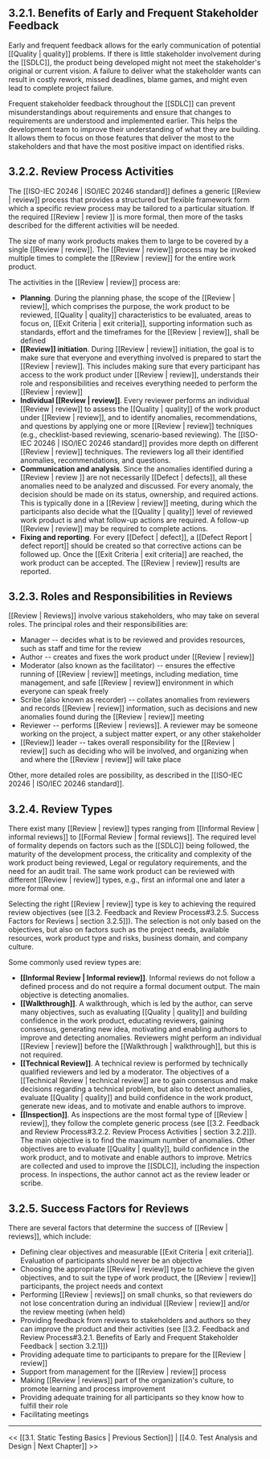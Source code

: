
##  3.2.1.  Benefits of Early and Frequent Stakeholder Feedback

Early and frequent feedback allows for the early communication of potential [[Quality | quality]] problems.  If there is little stakeholder involvement during the [[SDLC]], the product being developed might not meet the stakeholder's original or current vision.  A failure to deliver what the stakeholder wants can result in costly rework, missed deadlines, blame games, and might even lead to complete project failure.

Frequent stakeholder feedback throughout the [[SDLC]] can prevent misunderstandings about requirements and ensure that changes to requirements are understood and implemented earlier.  This helps the development team to improve their understanding of what they are building.  It allows them to focus on those features that deliver the most to the stakeholders and that have the most positive impact on identified risks.

##  3.2.2.  Review Process Activities

The [[ISO-IEC 20246 | ISO/IEC 20246 standard]] defines a generic [[Review | review]] process that provides a structured but flexible framework form which a specific review process may be tailored to a particular situation.  If the required [[Review | review ]] is more formal, then more of the tasks described for the different activities will be needed.

The size of many work products makes them to large to be covered by a single [[Review | review]].  The [[Review | review]] process may be invoked multiple times to complete the [[Review | review]] for the entire work product.

The activities in the [[Review | review]] process are:

* **Planning**.  During the planning phase, the scope of the [[Review | review]], which comprises the purpose, the work product to be reviewed, [[Quality | quality]] characteristics to be evaluated, areas to focus on, [[Exit Criteria | exit criteria]], supporting information such as standards, effort and the timeframes for the [[Review | review]], shall be defined 
* **[[Review]] initiation**.  During [[Review | review]] initiation, the goal is to make sure that everyone and everything involved is prepared to start the [[Review | review]].  This includes making sure that every participant has access to the work product under [[Review | review]], understands their role and responsibilities and receives everything needed to perform the [[Review | review]]
* **Individual [[Review | review]]**.  Every reviewer performs an individual [[Review | review]] to assess the [[Quality | quality]] of the work product under [[Review | review]], and to identify anomalies, recommendations, and questions by applying one or more [[Review | review]] techniques (e.g.,  checklist-based reviewing, scenario-based reviewing).  The [[ISO-IEC 20246 | ISO/IEC 20246 standard]] provides more depth on different [[Review | review]] techniques.  The reviewers log all their identified anomalies, recommendations, and questions.
* **Communication and analysis**.  Since the anomalies identified during a [[Review | review ]] are not necessarily [[Defect | defects]], all these anomalies need to be analyzed and discussed.  For every anomaly, the decision should be made on its status, ownership, and required actions.  This is typically done in a [[Review | review]] meeting, during which the participants also decide what the [[Quality | quality]] level of reviewed work product is and what follow-up actions are required.  A follow-up [[Review | review]] may be required to complete actions.
* **Fixing and reporting**.  For every [[Defect | defect]], a [[Defect Report | defect report]] should be created so that corrective actions can be followed up.  Once the [[Exit Criteria | exit criteria]] are reached, the work product can be accepted.  The [[Review | review]] results are reported.

##  3.2.3.  Roles and Responsibilities in Reviews

[[Review | Reviews]] involve various stakeholders, who may take on several roles.  The principal roles and their responsibilities are:

* Manager -- decides what is to be reviewed and provides resources, such as staff and time for the review
* Author -- creates and fixes the work product under [[Review | review]]
* Moderator (also known as the facilitator) -- ensures the effective running of [[Review | review]] meetings, including mediation, time management, and safe [[Review | review]] environment in which everyone can speak freely
* Scribe (also known as recorder) -- collates anomalies from reviewers and records [[Review | review]] information, such as decisions and new anomalies found during the [[Review | review]] meeting
* Reviewer -- performs [[Review | reviews]].  A reviewer may be someone working on the project, a subject matter expert, or any other stakeholder
* [[Review]] leader -- takes overall responsibility for the [[Review | review]] such as deciding who will be involved, and organizing when and where the [[Review | review]] will take place

Other, more detailed roles are possibility, as described in the [[ISO-IEC 20246 | ISO/IEC 20246 standard]].

##  3.2.4.  Review Types

There exist many [[Review | review]] types ranging from [[Informal Review | informal reviews]] to [[Formal Review | formal reviews]].  The required level of formality depends on factors such as the [[SDLC]] being followed, the maturity of the development process, the criticality and complexity of the work product being reviewed,  Legal or regulatory requirements, and the need for an audit trail.  The same work product can be reviewed with different [[Review | review]] types, e.g., first an informal one and later a more formal one.

Selecting the right [[Review | review]] type is key to achieving the required review objectives (see [[3.2.  Feedback and Review Process#3.2.5. Success Factors for Reviews | section 3.2.5]]).  The selection is not only based on the objectives, but also on factors such as the project needs, available resources, work product type and risks,  business domain, and company culture.

Some commonly used review types are:

* **[[Informal Review | Informal review]]**.  Informal reviews do not follow a defined process and do not require a formal document output.  The main objective is detecting anomalies.
* **[[Walkthrough]]**.  A walkthrough, which is led by the author, can serve many objectives, such as evaluating [[Quality | quality]] and building confidence in the work product, educating reviewers, gaining consensus, generating new idea, motivating and enabling authors to improve and detecting anomalies.  Reviewers might perform an individual [[Review | review]] before the [[Walkthrough | walkthrough]], but this is not required.
* **[[Technical Review]]**.  A technical review is performed by technically qualified reviewers and led by a moderator.  The objectives of a [[Technical Review | technical review]] are to gain consensus and make decisions regarding a technical problem, but also to detect anomalies, evaluate [[Quality | quality]] and build confidence in the work product, generate new ideas, and to motivate and enable authors to improve.
* **[[Inspection]]**.  As inspections are the most formal type of [[Review | review]], they follow the complete generic process (see [[3.2.  Feedback and Review Process#3.2.2. Review Process Activities | section 3.2.2]]).  The main objective is to find the maximum number of anomalies.  Other objectives are to evaluate [[Quality | quality]], build confidence in the work product, and to motivate and enable authors to improve.  Metrics are collected and used to improve the [[SDLC]], including the inspection process.  In inspections, the author cannot act as the review leader or scribe.

##  3.2.5.  Success Factors for Reviews

There are several factors that determine the success of [[Review | reviews]], which include:

* Defining clear objectives and measurable [[Exit Criteria | exit criteria]].  Evaluation of participants should never be an objective
* Choosing the appropriate [[Review | review]] type to achieve the given objectives, and to suit the type of work product, the [[Review | review]] participants, the project needs and context
* Performing [[Review | reviews]] on small chunks, so that reviewers do not lose concentration during an individual [[Review | review]] and/or the review meeting (when held)
* Providing feedback from reviews to stakeholders and authors so they can improve the product and their activities (see [[3.2.  Feedback and Review Process#3.2.1. Benefits of Early and Frequent Stakeholder Feedback | section 3.2.1]])
* Providing adequate time to participants to prepare for the [[Review | review]]
* Support from management for the [[Review | review]] process
* Making [[Review | reviews]] part of the organization's culture, to promote learning and process improvement
* Providing adequate training for all participants so they know how to fulfill their role
* Facilitating meetings

---
<< [[3.1.  Static Testing Basics | Previous Section]] | 
[[4.0.  Test Analysis and Design | Next Chapter]] >>